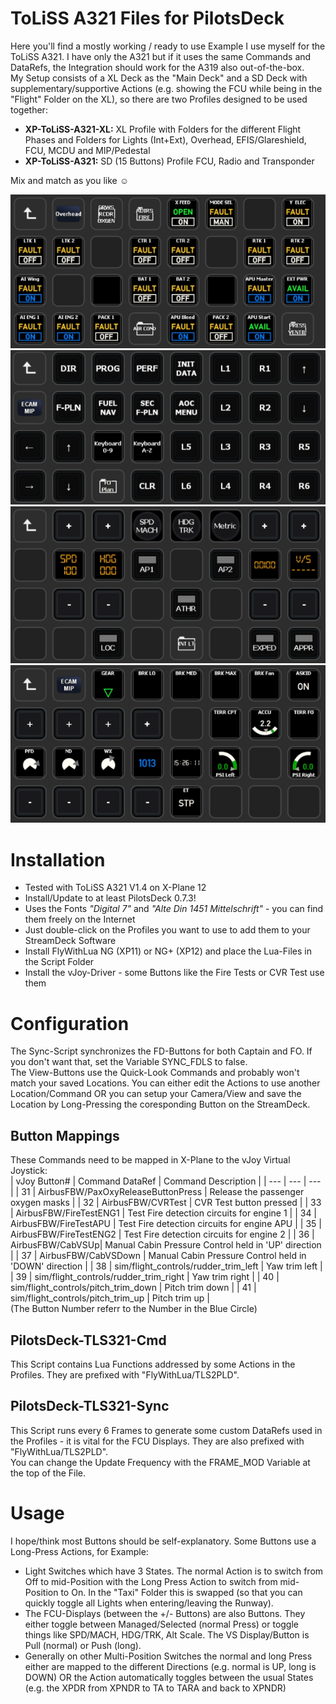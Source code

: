 # ToLiSS A321 Files for PilotsDeck
Here you'll find a mostly working / ready to use Example I use myself for the ToLiSS A321. I have only the A321 but if it uses the same Commands and DataRefs, the Integration should work for the A319 also out-of-the-box.<br/>
My Setup consists of a XL Deck as the "Main Deck" and a SD Deck with supplementary/supportive Actions (e.g. showing the FCU while being in the "Flight" Folder on the XL), so there are two Profiles designed to be used together:
- **XP-ToLiSS-A321-XL:** XL Profile with Folders for the different Flight Phases and Folders for Lights (Int+Ext), Overhead, EFIS/Glareshield, FCU, MCDU and MIP/Pedestal
- **XP-ToLiSS-A321:** SD (15 Buttons) Profile FCU, Radio and Transponder<br/>

Mix and match as you like :relaxed:<br/>

![ExampleFNX01](../../img/ExampleFNX01.jpg)<br/>
![ExampleFNX02](../../img/ExampleFNX02.jpg)<br/>
![ExampleFNX03](../../img/ExampleFNX03.jpg)<br/>
![ExampleFNX04](../../img/ExampleFNX04.jpg)<br/>


# Installation
- Tested with ToLiSS A321 V1.4 on X-Plane 12
- Install/Update to at least PilotsDeck 0.7.3!
- Uses the Fonts *"Digital 7"* and *"Alte Din 1451 Mittelschrift"* - you can find them freely on the Internet
- Just double-click on the Profiles you want to use to add them to your StreamDeck Software
- Install FlyWithLua NG (XP11) or NG+ (XP12) and place the Lua-Files in the Script Folder
- Install the vJoy-Driver - some Buttons like the Fire Tests or CVR Test use them

# Configuration
The Sync-Script synchronizes the FD-Buttons for both Captain and FO. If you don't want that, set the Variable SYNC_FDLS to false.<br/>
The View-Buttons use the Quick-Look Commands and probably won't match your saved Locations. You can either edit the Actions to use another Location/Command OR you can setup your Camera/View and save the Location by Long-Pressing the coresponding Button on the StreamDeck.

## Button Mappings
These Commands need to be mapped in X-Plane to the vJoy Virtual Joystick:<br/>
| vJoy Button# | Command DataRef | Command Description |
| --- | --- | --- | 
| 31 | AirbusFBW/PaxOxyReleaseButtonPress | Release the passenger oxygen masks |
| 32 | AirbusFBW/CVRTest | CVR Test button pressed |
| 33 | AirbusFBW/FireTestENG1 | Test Fire detection circuits for engine 1 |
| 34 | AirbusFBW/FireTestAPU | Test Fire detection circuits for engine APU |
| 35 | AirbusFBW/FireTestENG2 | Test Fire detection circuits for engine 2 |
| 36 | AirbusFBW/CabVSUp| Manual Cabin Pressure Control held in 'UP' direction |
| 37 | AirbusFBW/CabVSDown | Manual Cabin Pressure Control held in 'DOWN' direction |
| 38 | sim/flight_controls/rudder_trim_left | Yaw trim left |
| 39 | sim/flight_controls/rudder_trim_right | Yaw trim right |
| 40 | sim/flight_controls/pitch_trim_down | Pitch trim down |
| 41 | sim/flight_controls/pitch_trim_up | Pitch trim up |
<br/>(The Button Number referr to the Number in the Blue Circle)<br/>

## PilotsDeck-TLS321-Cmd
This Script contains Lua Functions addressed by some Actions in the Profiles. They are prefixed with "FlyWithLua/TLS2PLD".<br/>

## PilotsDeck-TLS321-Sync
This Script runs every 6 Frames to generate some custom DataRefs used in the Profiles - it is vital for the FCU Displays. They are also prefixed with "FlyWithLua/TLS2PLD".<br/>
You can change the Update Frequency with the FRAME_MOD Variable at the top of the File.<br/>

# Usage
I hope/think most Buttons should be self-explanatory. Some Buttons use a Long-Press Actions, for Example:<br/>
- Light Switches which have 3 States. The normal Action is to switch from Off to mid-Position with the Long Press Action to switch from mid-Position to On. In the "Taxi" Folder this is swapped (so that you can quickly toggle all Lights when entering/leaving the Runway).
- The FCU-Displays (between the +/- Buttons) are also Buttons. They either toggle between Managed/Selected (normal Press) or toggle things like SPD/MACH, HDG/TRK, Alt Scale. The VS Display/Button is Pull (normal) or Push (long).
- Generally on other Multi-Position Switches the normal and long Press either are mapped to the different Directions (e.g. normal is UP, long is DOWN) OR the Action automatically toggles between the usual States (e.g. the XPDR from XPNDR to TA to TARA and back to XPNDR)
